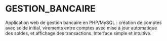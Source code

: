 # GESTION_BANCAIRE
 Application web de gestion bancaire en PHP/MySQL : création de comptes avec solde initial, virements entre comptes avec mise à jour automatique des soldes, et affichage des transactions. Interface simple et intuitive.
